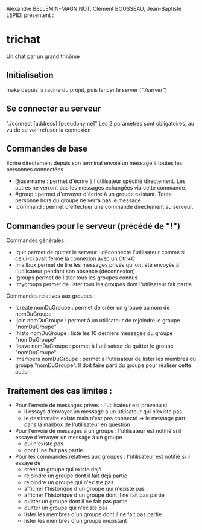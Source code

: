 Alexandre BELLEMIN-MAGNINOT, Clément BOUSSEAU, Jean-Baptiste LEPIDI présentent :
# trichat
Un chat par un grand trinôme

## Initialisation 
make depuis la racine du projet, puis lancer le server ("./server")

## Se connecter au serveur
"./connect [address] [pseudonyme]"
Les 2 paramètres sont obligatoires, au vu de se voir refuser la connexion

## Commandes de base
Ecrire directement depuis son terminal envoie un message à toutes les personnes connectées

- @username : permet d'écrire à l'utilisateur spécifié directement. Les autres ne verront pas les messages échangées via cette commande.
- #group : permet d'envoyer d'écrire à un groupe existant. Toute personne hors du groupe ne verra pas le message
- !command : permet d'effectuer une commande directement au serveur.

## Commandes pour le serveur (précédé de "!")
Commandes générales :
- !quit permet de quitter le serveur : déconnecte l'utilisateur comme si celui-ci avait fermé la connexion avec un Ctrl+C
- !mailbox permet de lire les messages privés qui ont été envoyés à l'utilisateur pendant son absence (déconnexion)
- !groups permet de lister tous les groupes connus
- !mygroups permet de lister tous les groupes dont l'utilisateur fait partie

Commandes relatives aux groupes :
- !create nomDuGroupe : permet de créer un groupe au nom de nomDuGroupe
- !join nomDuGroupe : permet à un utilisateur de rejoindre le groupe "nomDuGroupe"
- !histo nomDuGroupe : liste les 10 derniers messages du groupe "nomDuGroupe"
- !leave nomDuGroupe : permet à l'utilisateur de quitter le groupe "nomDuGroupe"
- !members nomDuGroupe : permet à l'utilisateur de lister les membres du groupe "nomDuGroupe". Il doit faire parti du groupe pour réaliser cette action

## Traitement des cas limites :
- Pour l'envoie de messages privés : l'utilisateur est prévenu si 
  * il essaye d'envoyer un message a un utilisateur qui n'existe pas
  * le destinataire existe mais n'est pas connecté => le message part dans la mailbox de l'utilisateur en question
- Pour l'envoie de messages à un groupe : l'utilisateur est notifié si il essaye d'envoyer un message à un groupe
  * qui n'existe pas 
  * dont il ne fait pas partie
- Pour les commandes relatives aux groupes : l'utilisateur est notifié si il essaye de 
  * créer un groupe qui existe déjà
  * rejoindre un groupe dont il fait déjà partie
  * rejoindre un groupe qui n'existe pas
  * afficher l'historique d'un groupe qui n'existe pas
  * afficher l'historique d'un groupe dont il ne fait pas partie
  * quitter un groupe dont il ne fait pas partie
  * quitter un groupe qui n'existe pas
  * lister les membres d'un groupe dont il ne fait pas partie
  * lister les membres d'un groupe inexistant
